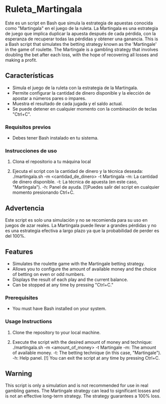 # Ruleta_Martingala

Este es un script en Bash que simula la estrategia de apuestas conocida como "Martingala" en el juego de la ruleta. La Martingala es una estrategia de juego que implica duplicar la apuesta después de cada pérdida, con la esperanza de recuperar todas las pérdidas y obtener una ganancia.
This is a Bash script that simulates the betting strategy known as the 'Martingale' in the game of roulette. The Martingale is a gambling strategy that involves doubling the bet after each loss, with the hope of recovering all losses and making a profit.


## Características

- Simula el juego de la ruleta con la estrategia de la Martingala.
- Permite configurar la cantidad de dinero disponible y la elección de apostar a números pares o impares.
- Muestra el resultado de cada jugada y el saldo actual.
- Se puede detener en cualquier momento con la combinación de teclas "Ctrl+C".

### Requisitos previos

- Debes tener Bash instalado en tu sistema.

### Instrucciones de uso

1. Clona el repositorio a tu máquina local
  
2. Ejecuta el script con la cantidad de dinero y la técnica deseada:
./martingala.sh -m <cantidad_de_dinero> -t Martingala
-m: La cantidad de dinero disponible.
-t: La técnica de apuesta (en este caso, "Martingala").
-h: Panel de ayuda.
[!]Puedes salir del script en cualquier momento presionando Ctrl+C.

## Advertencia

Este script es solo una simulación y no se recomienda para su uso en juegos de azar reales. La Martingala puede llevar a grandes pérdidas y no es una estrategia efectiva a largo plazo ya que la probabilidad de perder es del 100%.



## Features

- Simulates the roulette game with the Martingale betting strategy.
- Allows you to configure the amount of available money and the choice of betting on even or odd numbers.
- Displays the result of each play and the current balance.
- Can be stopped at any time by pressing "Ctrl+C."

### Prerequisites

- You must have Bash installed on your system.

### Usage Instructions

1. Clone the repository to your local machine.

2. Execute the script with the desired amount of money and technique:
./martingala.sh -m <amount_of_money> -t Martingale
-m: The amount of available money.
-t: The betting technique (in this case, "Martingale").
-h: Help panel.
[!] You can exit the script at any time by pressing Ctrl+C.

## Warning
This script is only a simulation and is not recommended for use in real gambling games. The Martingale strategy can lead to significant losses and is not an effective long-term strategy. The strategy guarantees a 100% loss.
